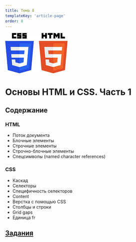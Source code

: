 ```yaml
---
title: Тема 8
templateKey: 'article-page'
order: 8
---
```

![HTML & CSS](../images/CSS3_and_HTML5_logos_small.png "HTML & CSS")

# Основы HTML и CSS. Часть 1

## Содержание

### <gatsby-link to="/externals/topic8/html-fundamentals-part1">HTML</gatsby-link>

-   <gatsby-link to="/externals/topic8/html-fundamentals-part1#поток-документа">Поток документа</gatsby-link>
-   <gatsby-link to="/externals/topic8/html-fundamentals-part1#блочные-элементы">Блочные элементы</gatsby-link>
-   <gatsby-link to="/externals/topic8/html-fundamentals-part1#строчные-элементы">Строчные элементы</gatsby-link>
-   <gatsby-link to="/externals/topic8/html-fundamentals-part1#строчно-блочные-элементы">Строчно-блочные элементы</gatsby-link>
-   <gatsby-link to="/externals/topic8/html-fundamentals-part1#спецсимволы-named-character-references">Спецсимволы (named character references)</gatsby-link>

### <gatsby-link to="/externals/topic8/css-fundamentals-part1">CSS</gatsby-link>

-   <gatsby-link to="/externals/topic8/css-fundamentals-part1#каскад">Каскад</gatsby-link>
-   <gatsby-link to="/externals/topic8/css-fundamentals-part1#селекторы">Селекторы</gatsby-link>
-   <gatsby-link to="/externals/topic8/css-fundamentals-part1#специфичность-селекторов">Специфичность селекторов</gatsby-link>
-   <gatsby-link to="/externals/topic8/css-fundamentals-part1#content">Content</gatsby-link>
-   <gatsby-link to="/externals/topic8/css-fundamentals-part1#верстка-с-помощью-css">Верстка с помощью CSS</gatsby-link>
-   <gatsby-link to="/externals/topic8/css-fundamentals-part1#столбцы-и-строки">Столбцы и строки</gatsby-link>
-   <gatsby-link to="/externals/topic8/css-fundamentals-part1#grid-gaps">Grid gaps</gatsby-link>
-   <gatsby-link to="/externals/topic8/css-fundamentals-part1#единица-fr">Единица fr</gatsby-link>

## [Задания](https://github.com/WebPurple/external-courses/tree/master/src/ex9_html-css-fundamentals-part1/README.md)
